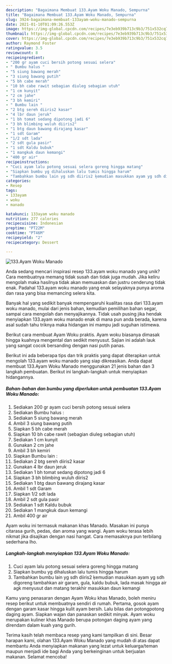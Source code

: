 ```yaml
---
description: "Bagaimana Membuat 133.Ayam Woku Manado, Sempurna"
title: "Bagaimana Membuat 133.Ayam Woku Manado, Sempurna"
slug: 3924-bagaimana-membuat-133ayam-woku-manado-sempurna
date: 2021-01-10T01:09:26.553Z
image: https://img-global.cpcdn.com/recipes/7e3eb939b713c9b3/751x532cq70/133ayam-woku-manado-foto-resep-utama.jpg
thumbnail: https://img-global.cpcdn.com/recipes/7e3eb939b713c9b3/751x532cq70/133ayam-woku-manado-foto-resep-utama.jpg
cover: https://img-global.cpcdn.com/recipes/7e3eb939b713c9b3/751x532cq70/133ayam-woku-manado-foto-resep-utama.jpg
author: Raymond Foster
ratingvalue: 3.5
reviewcount: 8
recipeingredient:
- "200 gr ayam cuci bersih potong sesuai selera"
- " Bumbu halus "
- "5 siung bawang merah"
- "3 siung bawang putih"
- "5 bh cabe merah"
- "10 bh cabe rawit sebagian diuleg sebagian utuh"
- "1 cm kunyit"
- "2 cm jahe"
- "3 bh kemiri"
- " Bumbu lain "
- "2 btg sereh diiris2 kasar"
- "4 lbr daun jeruk"
- "1 bh tomat sedang dipotong jadi 6"
- "3 bh blimbing wuluh diiris2"
- "1 btg daun bawang dirajang kasar"
- "1 sdt Garam"
- "1/2 sdt lada"
- "2 sdt gula pasir"
- "1 sdt Kaldu bubuk"
- "1 mangkuk daun kemangi"
- "400 gr air"
recipeinstructions:
- "Cuci ayam lalu potong sesuai selera goreng hingga matang"
- "Siapkan bumbu yg dihaluskan lalu tumis hingga harum"
- "Tambahkan bumbu lain yg sdh diiris2 ķemudian masukkan ayam yg sdh digoreng tambahkan air garam, gula, kaldu bubuk, lada masak hingga air agk menyusut dan matang terakhir masukkan daun kemangi"
categories:
- Resep
tags:
- 133ayam
- woku
- manado

katakunci: 133ayam woku manado 
nutrition: 277 calories
recipecuisine: Indonesian
preptime: "PT22M"
cooktime: "PT46M"
recipeyield: "2"
recipecategory: Dessert

---
```



![133.Ayam Woku Manado](https://img-global.cpcdn.com/recipes/7e3eb939b713c9b3/751x532cq70/133ayam-woku-manado-foto-resep-utama.jpg)

Anda sedang mencari inspirasi resep 133.ayam woku manado yang unik? Cara membuatnya memang tidak susah dan tidak juga mudah. Jika keliru mengolah maka hasilnya tidak akan memuaskan dan justru cenderung tidak enak. Padahal 133.ayam woku manado yang enak selayaknya punya aroma dan rasa yang bisa memancing selera kita.

Banyak hal yang sedikit banyak mempengaruhi kualitas rasa dari 133.ayam woku manado, mulai dari jenis bahan, kemudian pemilihan bahan segar, sampai cara mengolah dan menyajikannya. Tidak usah pusing jika hendak menyiapkan 133.ayam woku manado enak di mana pun anda berada, karena asal sudah tahu triknya maka hidangan ini mampu jadi suguhan istimewa.

Berikut cara membuat Ayam Woku praktis. Ayam woku biasanya dimasak hingga kuahnya mengental dan sedikit menyusut. Sajian ini adalah lauk yang sangat cocok bersanding dengan nasi putih panas.


Berikut ini ada beberapa tips dan trik praktis yang dapat diterapkan untuk mengolah 133.ayam woku manado yang siap dikreasikan. Anda dapat membuat 133.Ayam Woku Manado menggunakan 21 jenis bahan dan 3 langkah pembuatan. Berikut ini langkah-langkah untuk menyiapkan hidangannya.

<!--inarticleads1-->

##### Bahan-bahan dan bumbu yang diperlukan untuk pembuatan 133.Ayam Woku Manado:

1. Sediakan 200 gr ayam cuci bersih potong sesuai selera
1. Sediakan  Bumbu halus :
1. Sediakan 5 siung bawang merah
1. Ambil 3 siung bawang putih
1. Siapkan 5 bh cabe merah
1. Siapkan 10 bh cabe rawit (sebagian diuleg sebagian utuh)
1. Sediakan 1 cm kunyit
1. Gunakan 2 cm jahe
1. Ambil 3 bh kemiri
1. Siapkan  Bumbu lain :
1. Sediakan 2 btg sereh diiris2 kasar
1. Gunakan 4 lbr daun jeruk
1. Sediakan 1 bh tomat sedang dipotong jadi 6
1. Siapkan 3 bh blimbing wuluh diiris2
1. Sediakan 1 btg daun bawang dirajang kasar
1. Ambil 1 sdt Garam
1. Siapkan 1/2 sdt lada
1. Ambil 2 sdt gula pasir
1. Sediakan 1 sdt Kaldu bubuk
1. Sediakan 1 mangkuk daun kemangi
1. Ambil 400 gr air


Ayam woku ini termasuk makanan khas Manado. Masakan ini punya citarasa gurih, pedas, dan aroma yang wangi. Ayam woku terasa lebih nikmat jika disajikan dengan nasi hangat. Cara memasaknya pun terbilang sederhana lho. 

<!--inarticleads2-->

##### Langkah-langkah menyiapkan 133.Ayam Woku Manado:

1. Cuci ayam lalu potong sesuai selera goreng hingga matang
1. Siapkan bumbu yg dihaluskan lalu tumis hingga harum
1. Tambahkan bumbu lain yg sdh diiris2 ķemudian masukkan ayam yg sdh digoreng tambahkan air garam, gula, kaldu bubuk, lada masak hingga air agk menyusut dan matang terakhir masukkan daun kemangi


Kamu yang penasaran dengan Ayam Woku khas Manado, boleh meniru resep berikut untuk membuatnya sendiri di rumah. Pertama, gosok ayam dengan garam kasar hingga kulit ayam bersih. Lalu bilas dan potongpotong daging ayam. Siapkan wajan dan panaskan sedikit minyak. Ayam woku merupakan kuliner khas Manado berupa potongan daging ayam yang direndam dalam kuah yang gurih. 

Terima kasih telah membaca resep yang kami tampilkan di sini. Besar harapan kami, olahan 133.Ayam Woku Manado yang mudah di atas dapat membantu Anda menyiapkan makanan yang lezat untuk keluarga/teman maupun menjadi ide bagi Anda yang berkeinginan untuk berjualan makanan. Selamat mencoba!
